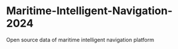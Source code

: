 # Maritime-Intelligent-Navigation-2024
Open source data of maritime intelligent navigation platform
